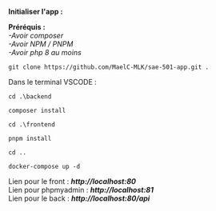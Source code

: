 **Initialiser l'app :** <br/>

**Préréquis :** <br/>
*-Avoir composer*  <br/>
*-Avoir NPM / PNPM* <br/>
*-Avoir php 8 au moins* <br/>

```console
git clone https://github.com/MaelC-MLK/sae-501-app.git . 
```

Dans le terminal VSCODE : <br/>

```console
cd .\backend
```
```console
composer install
```

```console
cd .\frontend
```
```console
pnpm install
```

```console
cd ..
```
```console
docker-compose up -d
```


Lien pour le front : ***http://localhost:80*** <br/>
Lien pour phpmyadmin : ***http://localhost:81*** <br/>
Lien pour le back : ***http://localhost:80/api*** <br/>

